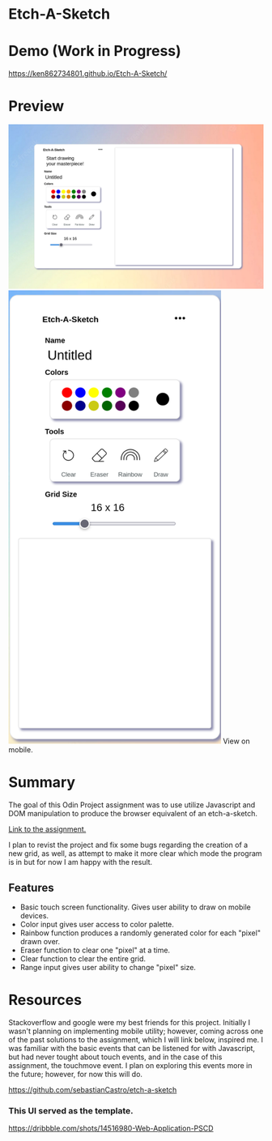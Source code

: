 # Etch-A-Sketch

# Demo (Work in Progress)
https://ken862734801.github.io/Etch-A-Sketch/

# Preview
<img src="images/Etch-A-Sketch.png">
<img src="images/Etch-A-Sketch-Mobile.png" width="420" height="896">
View on mobile.

# Summary

The goal of this Odin Project assignment was to use utilize Javascript and DOM manipulation to produce the browser equivalent of an etch-a-sketch.


[Link to the assignment.](https://www.theodinproject.com/lessons/foundations-etch-a-sketch)

I plan to revist the project and fix some bugs regarding the creation of a new grid, as well, as attempt to make it more clear which mode the program is in but for now I am happy with the result.

## Features
- Basic touch screen functionality. Gives user ability to draw on mobile devices.
- Color input gives user access to color palette.
- Rainbow function produces a randomly generated color for each "pixel" drawn over.
- Eraser function to clear one "pixel" at a time.
- Clear function to clear the entire grid.
- Range input gives user ability to change "pixel" size. 

# Resources

Stackoverflow and google were my best friends for this project. Initially I wasn't planning on implementing mobile utility; however, coming across one of the past solutions to the assignment, which I will link below, inspired me. I was familiar with the basic events that can be listened for with Javascript, but had never tought about touch events, and in the case of this assignment, the touchmove event. I plan on exploring this events more in the future; however, for now this will do. 

https://github.com/sebastianCastro/etch-a-sketch

### This UI served as the template.

https://dribbble.com/shots/14516980-Web-Application-PSCD

